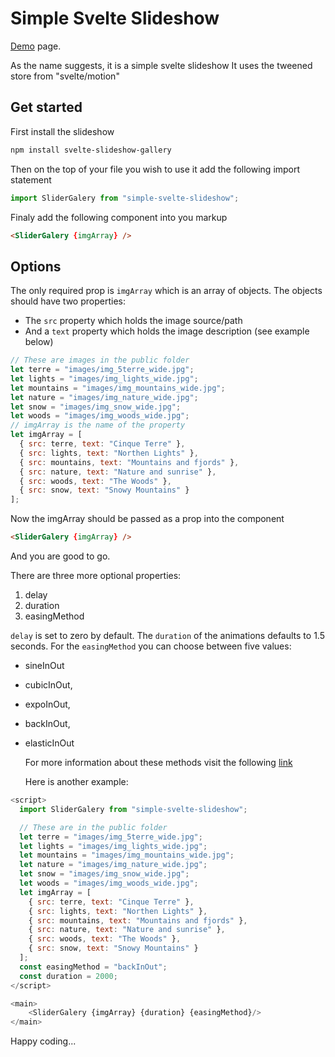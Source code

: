 # Simple Svelte Slideshow

[Demo](https://optimistic-carson-820f70.netlify.com/) page.

As the name suggests, it is a simple svelte slideshow
It uses the tweened store from "svelte/motion"

## Get started

First install the slideshow

```bash
npm install svelte-slideshow-gallery
```

Then on the top of your file you wish to use it add the following import statement

```javascript
import SliderGalery from "simple-svelte-slideshow";
```

Finaly add the following component into you markup

```html
<SliderGalery {imgArray} />
```

## Options

The only required prop is `imgArray` which is an array of objects.
The objects should have two properties:

- The `src` property which holds the image source/path
- And a `text` property which holds the image description (see example below)

```javascript
// These are images in the public folder
let terre = "images/img_5terre_wide.jpg";
let lights = "images/img_lights_wide.jpg";
let mountains = "images/img_mountains_wide.jpg";
let nature = "images/img_nature_wide.jpg";
let snow = "images/img_snow_wide.jpg";
let woods = "images/img_woods_wide.jpg";
// imgArray is the name of the property
let imgArray = [
  { src: terre, text: "Cinque Terre" },
  { src: lights, text: "Northen Lights" },
  { src: mountains, text: "Mountains and fjords" },
  { src: nature, text: "Nature and sunrise" },
  { src: woods, text: "The Woods" },
  { src: snow, text: "Snowy Mountains" }
];
```

Now the imgArray should be passed as a prop into the component

```html
<SliderGalery {imgArray} />
```

And you are good to go.

There are three more optional properties:

1. delay
2. duration
3. easingMethod

`delay` is set to zero by default. The `duration` of the animations defaults to 1.5 seconds.
For the `easingMethod` you can choose between five values:

- sineInOut
- cubicInOut,
- expoInOut,
- backInOut,
- elasticInOut

  For more information about these methods visit the following [link](https://svelte.dev/examples#easing)

  Here is another example:

```javascript
<script>
  import SliderGalery from "simple-svelte-slideshow";

  // These are in the public folder
  let terre = "images/img_5terre_wide.jpg";
  let lights = "images/img_lights_wide.jpg";
  let mountains = "images/img_mountains_wide.jpg";
  let nature = "images/img_nature_wide.jpg";
  let snow = "images/img_snow_wide.jpg";
  let woods = "images/img_woods_wide.jpg";
  let imgArray = [
    { src: terre, text: "Cinque Terre" },
    { src: lights, text: "Northen Lights" },
    { src: mountains, text: "Mountains and fjords" },
    { src: nature, text: "Nature and sunrise" },
    { src: woods, text: "The Woods" },
    { src: snow, text: "Snowy Mountains" }
  ];
  const easingMethod = "backInOut";
  const duration = 2000;
</script>

<main>
	<SliderGalery {imgArray} {duration} {easingMethod}/>
</main>
```

Happy coding...
